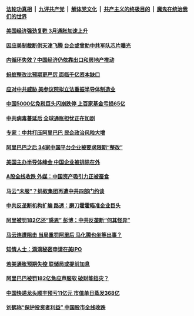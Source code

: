 

####  [法轮功真相](../../../../basic/blob/master/README.md?t=04150801) &nbsp;|&nbsp; [九评共产党](../../../../9ping.md/blob/master/README.md?t=04150801) &nbsp;|&nbsp; [解体党文化](../../../../jtdwh.md/blob/master/README.md?t=04150801)  &nbsp;|&nbsp; [共产主义的终极目的](../../../../gczydzjmd.md/blob/master/README.md?t=04150801) &nbsp;|&nbsp; [魔鬼在统治我们的世界](../../../../mgztzwmdsj.md/blob/master/README.md?t=04150801) 

#### [美国经济强劲复甦 3月通胀加速上升](../pages/soh7/495086.md?t=04150801) 
#### [因应美制裁断供天津飞腾 台企或曾助中共军队芯片曝光](../pages/soh7/495074.md?t=04150801) 
#### [内循环失效？中国经济仍依靠出口和房地产推动](../pages/soh7/495059.md?t=04150801) 
#### [蚂蚁整改比预期更严厉 面临千亿资本缺口](../pages/soh7/495056.md?t=04150801) 
#### [应对中共威胁 美参议院拟立法重振半导体制造业 ](../pages/soh7/494852.md?t=04150801) 
#### [中国5000亿免税巨头闪崩跌停  上百家基金亏损65亿](../pages/soh7/494684.md?t=04150801) 
#### [中共病毒蔓延后 全球通胀担忧正在加剧](../pages/soh7/494669.md?t=04150801) 
#### [专家：中共打压阿里巴巴 民企政治风险大增](../pages/soh7/494648.md?t=04150801) 
#### [阿里巴巴之后 34家中国平台企业被要求限期“整改”](../pages/soh7/494630.md?t=04150801) 
#### [美国主办半导体峰会 中国企业被排除在外](../pages/soh7/494486.md?t=04150801) 
#### [A股全线收跌 外媒：中国资产吸引力正被蚕食](../pages/soh7/494297.md?t=04150801) 
#### [马云“未服”？蚂蚁集团再遭中共四部门约谈 ](../pages/soh7/494288.md?t=04150801) 
#### [中共反垄断机构扩编 路透：磨刀霍霍瞄准企业巨头](../pages/soh7/494261.md?t=04150801) 
#### [阿里被罚182亿还“感恩”  彭博：中共反垄断“何其怪异”](../pages/soh7/494255.md?t=04150801) 
#### [马云连遭阻击 当局重罚阿里后 马化腾也坐等出事？](../pages/soh7/493883.md?t=04150801) 
#### [知情人士：滴滴秘密申请在美IPO](../pages/soh7/493802.md?t=04150801) 
#### [若美通胀预期失控 联储局或提前加息](../pages/soh7/493598.md?t=04150801) 
#### [阿里巴巴被罚182亿急应声服软 破财能挡灾？](../pages/soh7/493547.md?t=04150801) 
#### [中国快递龙头顺丰预亏11亿元  市值单日蒸发368亿](../pages/soh7/493445.md?t=04150801) 
#### [刘鹤称“保护投资者利益” 中国股市全线收跌](../pages/soh7/493433.md?t=04150801) 
